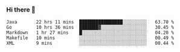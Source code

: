 ### Hi there 👋

<!--
**yeya24/yeya24** is a ✨ _special_ ✨ repository because its `README.md` (this file) appears on your GitHub profile.

Here are some ideas to get you started:

- 🔭 I’m currently working on ...
- 🌱 I’m currently learning ...
- 👯 I’m looking to collaborate on ...
- 🤔 I’m looking for help with ...
- 💬 Ask me about ...
- 📫 How to reach me: ...
- 😄 Pronouns: ...
- ⚡ Fun fact: ...
-->

<!--START_SECTION:waka-->
```text
Java       22 hrs 11 mins  ████████████████░░░░░░░░░   63.70 % 
Go         10 hrs 36 mins  ███████▓░░░░░░░░░░░░░░░░░   30.45 % 
Markdown   1 hr 27 mins    █░░░░░░░░░░░░░░░░░░░░░░░░   04.20 % 
Makefile   10 mins         ░░░░░░░░░░░░░░░░░░░░░░░░░   00.49 % 
XML        9 mins          ░░░░░░░░░░░░░░░░░░░░░░░░░   00.44 % 
```
<!--END_SECTION:waka-->
